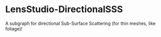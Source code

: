 # LensStudio-DirectionalSSS
A subgraph for directional Sub-Surface Scattering (for thin meshes, like foliage)!
